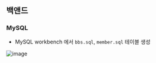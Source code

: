 ## 백앤드 

### MySQL  
- MySQL workbench 에서 ```bbs.sql```, ```member.sql``` 테이블 생성  

![image](https://user-images.githubusercontent.com/63652571/169656288-202809f6-f873-45ac-ba91-7ab63be208d9.png)
